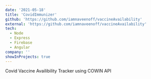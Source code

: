 ```yaml
---
date: '2021-05-18'
title: 'CovidImmunizer'
github: 'https://github.com/iamnaveenoff/vaccineAvailability'
external: 'https://github.com/iamnaveenoff/vaccineAvailability'
tech:
  - Node
  - Express
  - Firebase
  - Angular
company: ''
showInProjects: true
---
```


Covid Vaccine Availibility Tracker using COWIN API

